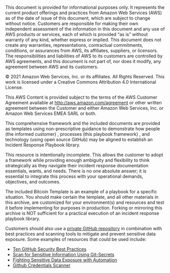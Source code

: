 This document is provided for informational purposes only. It represents the current product offerings and practices from Amazon Web Services (AWS) as of the date of issue of this document, which are subject to change without notice. Customers are responsible for making their own independent assessment of the information in this document and any use of AWS products or services, each of which is provided “as is” without warranty of any kind, whether express or implied. This document does not create any warranties, representations, contractual commitments, conditions, or assurances from AWS, its affiliates, suppliers, or licensors. The responsibilities and liabilities of AWS to its customers are controlled by AWS agreements, and this document is not part of, nor does it modify, any agreement between AWS and its customers.

© 2021 Amazon Web Services, Inc. or its affiliates. All Rights Reserved. This work is licensed under a Creative Commons Attribution 4.0 International License.

This AWS Content is provided subject to the terms of the AWS Customer Agreement available at http://aws.amazon.com/agreement or other written agreement between the Customer and either Amazon Web Services, Inc. or Amazon Web Services EMEA SARL or both.

This comprehensive framework and the included documents are provided as templates using non-prescriptive guidance to demonstrate how people (the informed customer) , processes (this playbook framework) , and technology (using open source GitHub) may be aligned to establish an Incident Response Playbook library.

This resource is intentionally incomplete. This allows the customer to adopt a framework while providing enough ambiguity and flexibility to think strategically as they navigate their incident response documentation essentials, wants, and needs. There is no one absolute answer; it is essential to integrate this process with your operational demands, objectives, and outcomes.

The included Bitcoin Template is an example of a playbook for a specific situation. You should make certain the template, and all other materials in this archive, are customized for your environment(s) and resources and test it before implementing for purposes in production. Forking or mirroring this archive is NOT sufficient for a practical execution of an incident response playbook library.

Customers should also use a [private GitHub repository](https://docs.github.com/en/repositories/managing-your-repositorys-settings-and-features/managing-repository-settings/setting-repository-visibility) in combination with best practices and scanning tools to mitigate and prevent sensitive data exposure. Some examples of resources that could be used include: 

- [Ten GitHub Security Best Practices](https://snyk.io/blog/ten-git-hub-security-best-practices/)
- [Scan for Sensitive Information Using Git-Secrets](https://docs.aws.amazon.com/prescriptive-guidance/latest/patterns/scan-git-repositories-for-sensitive-information-and-security-issues-by-using-git-secrets.html)
- [Fighting Sensitive Data Exposure with Automation](https://medium.com/@gtsai70/fighting-sensitive-data-exposure-with-automation-44c8e7ba0c87)
- [Github Credentials Scanner](https://geekflare.com/github-credentials-scanner/)
